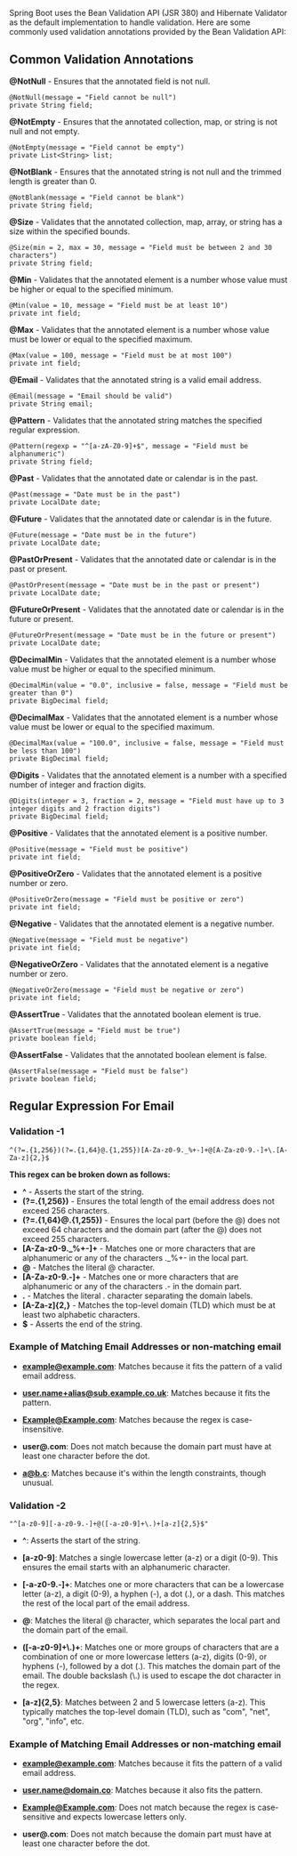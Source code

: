 Spring Boot uses the Bean Validation API (JSR 380) and Hibernate Validator as the default implementation to handle validation. Here are some commonly used validation annotations provided by the Bean Validation API:

## Common Validation Annotations

**@NotNull** - Ensures that the annotated field is not null.
```
@NotNull(message = "Field cannot be null")
private String field;
```

**@NotEmpty** - Ensures that the annotated collection, map, or string is not null and not empty.
```
@NotEmpty(message = "Field cannot be empty")
private List<String> list;
```

**@NotBlank** - Ensures that the annotated string is not null and the trimmed length is greater than 0.
```
@NotBlank(message = "Field cannot be blank")
private String field;
```

**@Size** - Validates that the annotated collection, map, array, or string has a size within the specified bounds.
```
@Size(min = 2, max = 30, message = "Field must be between 2 and 30 characters")
private String field;
```

**@Min** - Validates that the annotated element is a number whose value must be higher or equal to the specified minimum.
```
@Min(value = 10, message = "Field must be at least 10")
private int field;
```

**@Max** - Validates that the annotated element is a number whose value must be lower or equal to the specified maximum.
```
@Max(value = 100, message = "Field must be at most 100")
private int field;
```

**@Email** - Validates that the annotated string is a valid email address.
```
@Email(message = "Email should be valid")
private String email;
```

**@Pattern** - Validates that the annotated string matches the specified regular expression.
```
@Pattern(regexp = "^[a-zA-Z0-9]+$", message = "Field must be alphanumeric")
private String field;
```

**@Past** - Validates that the annotated date or calendar is in the past.
```
@Past(message = "Date must be in the past")
private LocalDate date;
```

**@Future** - Validates that the annotated date or calendar is in the future.
```
@Future(message = "Date must be in the future")
private LocalDate date;
```

**@PastOrPresent** - Validates that the annotated date or calendar is in the past or present.
```
@PastOrPresent(message = "Date must be in the past or present")
private LocalDate date;
```

**@FutureOrPresent** - Validates that the annotated date or calendar is in the future or present.
```
@FutureOrPresent(message = "Date must be in the future or present")
private LocalDate date;
```

**@DecimalMin** - Validates that the annotated element is a number whose value must be higher or equal to the specified minimum.
```
@DecimalMin(value = "0.0", inclusive = false, message = "Field must be greater than 0")
private BigDecimal field;
```

**@DecimalMax** - Validates that the annotated element is a number whose value must be lower or equal to the specified maximum.
```
@DecimalMax(value = "100.0", inclusive = false, message = "Field must be less than 100")
private BigDecimal field;
```

**@Digits** - Validates that the annotated element is a number with a specified number of integer and fraction digits.
```
@Digits(integer = 3, fraction = 2, message = "Field must have up to 3 integer digits and 2 fraction digits")
private BigDecimal field;
```

**@Positive** - Validates that the annotated element is a positive number.
```
@Positive(message = "Field must be positive")
private int field;
```

**@PositiveOrZero** - Validates that the annotated element is a positive number or zero.
```
@PositiveOrZero(message = "Field must be positive or zero")
private int field;
```

**@Negative** - Validates that the annotated element is a negative number.
```
@Negative(message = "Field must be negative")
private int field;
```

**@NegativeOrZero** - Validates that the annotated element is a negative number or zero.
```
@NegativeOrZero(message = "Field must be negative or zero")
private int field;
```

**@AssertTrue** - Validates that the annotated boolean element is true.
```
@AssertTrue(message = "Field must be true")
private boolean field;
```

**@AssertFalse** - Validates that the annotated boolean element is false.
```
@AssertFalse(message = "Field must be false")
private boolean field;
```


## Regular Expression For Email 
### Validation -1
```
^(?=.{1,256})(?=.{1,64}@.{1,255})[A-Za-z0-9._%+-]+@[A-Za-z0-9.-]+\.[A-Za-z]{2,}$
```
**This regex can be broken down as follows:**

* **^** - Asserts the start of the string.
* **(?=.{1,256})** - Ensures the total length of the email address does not exceed 256 characters.
* **(?=.{1,64}@.{1,255})** - Ensures the local part (before the @) does not exceed 64 characters and the domain part (after the @) does not exceed 255 characters.
* **[A-Za-z0-9._%+-]+** - Matches one or more characters that are alphanumeric or any of the characters ._%+- in the local part.
* **@** - Matches the literal @ character.
* **[A-Za-z0-9.-]+** - Matches one or more characters that are alphanumeric or any of the characters .- in the domain part.
* **\.** - Matches the literal . character separating the domain labels.
* **[A-Za-z]{2,}** - Matches the top-level domain (TLD) which must be at least two alphabetic characters.
* **$** - Asserts the end of the string.

### Example of Matching Email Addresses or non-matching email
* **example@example.com**: Matches because it fits the pattern of a valid email address.

* **user.name+alias@sub.example.co.uk**: Matches because it fits the pattern.
* **Example@Example.com**: Matches because the regex is case-insensitive.
* **user@.com**: Does not match because the domain part must have at least one character before the dot.
* **a@b.c**: Matches because it's within the length constraints, though unusual.

### Validation -2
```
"^[a-z0-9][-a-z0-9.-]+@([-a-z0-9]+\.)+[a-z]{2,5}$"
```
* **^**: Asserts the start of the string.

* **[a-z0-9]**: Matches a single lowercase letter (a-z) or a digit (0-9). This ensures the email starts with an alphanumeric character.

* **[-a-z0-9.-]+**: Matches one or more characters that can be a lowercase letter (a-z), a digit (0-9), a hyphen (-), a dot (.), or a dash. This matches the rest of the local part of the email address.

* **@**: Matches the literal @ character, which separates the local part and the domain part of the email.

* **([-a-z0-9]+\\.)+**: Matches one or more groups of characters that are a combination of one or more lowercase letters (a-z), digits (0-9), or hyphens (-), followed by a dot (.). This matches the domain part of the email. The double backslash (\\.) is used to escape the dot character in the regex.

* **[a-z]{2,5}**: Matches between 2 and 5 lowercase letters (a-z). This typically matches the top-level domain (TLD), such as "com", "net", "org", "info", etc.

### Example of Matching Email Addresses or non-matching email
* **example@example.com**: Matches because it fits the pattern of a valid email address.

* **user.name@domain.co**: Matches because it also fits the pattern.
 
* **Example@Example.com**: Does not match because the regex is case-sensitive and expects lowercase letters only.
 
* **user@.com**: Does not match because the domain part must have at least one character before the dot.